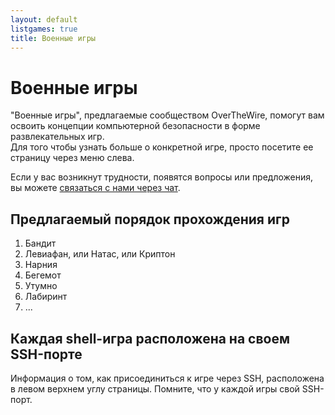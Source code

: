 ```yaml
---
layout: default
listgames: true
title: Военные игры
---
```


Военные игры
============

"Военные игры", предлагаемые сообществом OverTheWire, помогут вам освоить концепции компьютерной безопасности в форме развлекательных игр.<br/>
Для того чтобы узнать больше о конкретной игре, просто посетите ее страницу через меню слева.

Если у вас возникнут трудности, появятся вопросы или предложения, вы можете [связаться с нами через чат][contactus].

Предлагаемый порядок прохождения игр
------------------------------------
1. Бандит
2. Левиафан, или Натас, или Криптон
3. Нарния
4. Бегемот
5. Утумно
6. Лабиринт
7. ...

Каждая shell-игра расположена на своем SSH-порте
------------------------------------------------

Информация о том, как присоединиться к игре через SSH, расположена в левом верхнем углу страницы.
Помните, что у каждой игры свой SSH-порт.

[contactus]: information/chat.html
